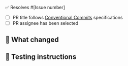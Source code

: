 ✅ Resolves #[Issue number]
- [ ] PR title follows [Conventional Commits](https://www.conventionalcommits.org/en/v1.0.0/#summary) specifications
- [ ] PR assignee has been selected

## 🔧 What changed

## 🧪 Testing instructions
